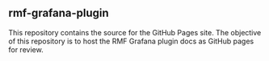 ## rmf-grafana-plugin
This repository contains the source for the GitHub Pages site.
The objective of this repository is to host the RMF Grafana plugin docs as GitHub pages for review.
